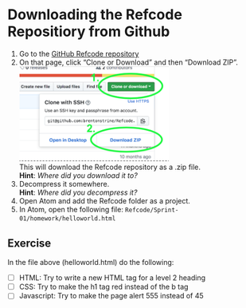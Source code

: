 # Downloading the Refcode Repositiory from Github

1. Go to the [GitHub Refcode repository](https://github.com/brentonstrine/Refcode)
1. On that page, click “Clone or Download” and then “Download ZIP”. <br/> <img width="300px" src="./downloading-refcode-repo-1.png" alt="Download Refcode Repo" /> <br/>This will download the Refcode repository as a .zip file. <br/> **Hint**: *Where did you download it to?*
1. Decompress it somewhere. <br/> **Hint**: *Where did you decompress it?*
1. Open Atom and add the Refcode folder as a project. 
1. In Atom, open the following file: `Refcode/Sprint-01/homework/helloworld.html`

## Exercise
In the file above (helloworld.html) do the following:
- [ ] HTML: Try to write a new HTML tag for a level 2 heading
- [ ] CSS: Try to make the h1 tag red instead of the b tag
- [ ] Javascript: Try to make the page alert 555 instead of 45
